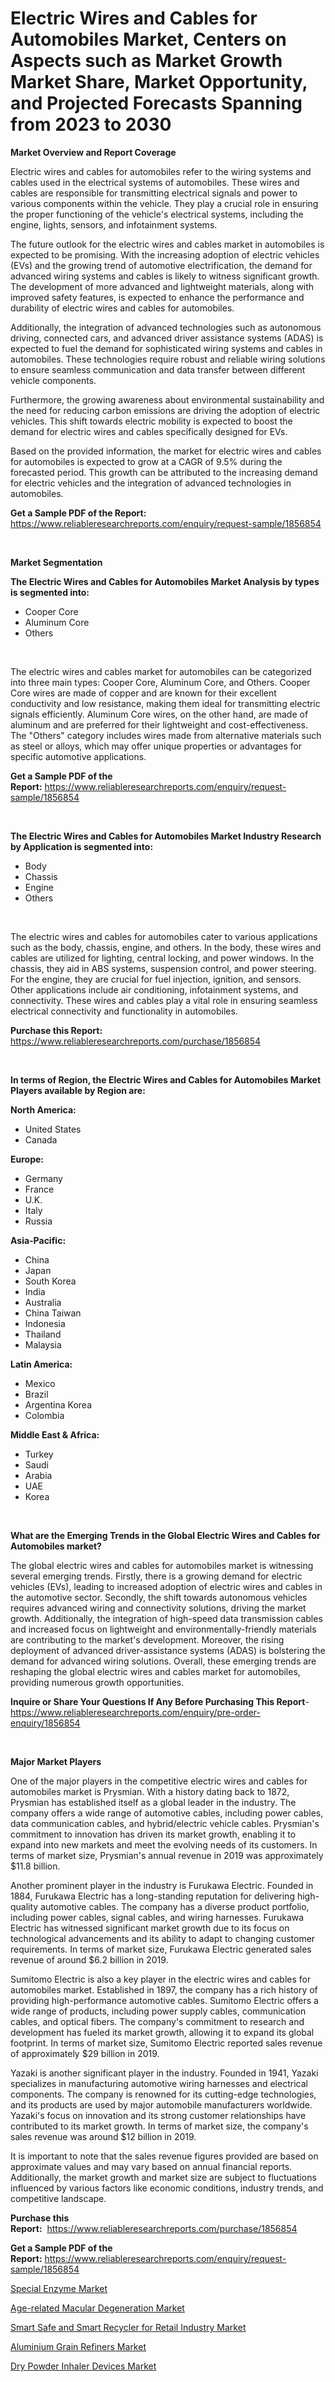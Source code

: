 <p><h1>Electric Wires and Cables for Automobiles Market, Centers on Aspects such as Market Growth Market Share, Market Opportunity, and Projected Forecasts Spanning from 2023 to 2030</h1></p><p><strong>Market Overview and Report Coverage</strong></p>
<p><p>Electric wires and cables for automobiles refer to the wiring systems and cables used in the electrical systems of automobiles. These wires and cables are responsible for transmitting electrical signals and power to various components within the vehicle. They play a crucial role in ensuring the proper functioning of the vehicle's electrical systems, including the engine, lights, sensors, and infotainment systems.</p><p>The future outlook for the electric wires and cables market in automobiles is expected to be promising. With the increasing adoption of electric vehicles (EVs) and the growing trend of automotive electrification, the demand for advanced wiring systems and cables is likely to witness significant growth. The development of more advanced and lightweight materials, along with improved safety features, is expected to enhance the performance and durability of electric wires and cables for automobiles.</p><p>Additionally, the integration of advanced technologies such as autonomous driving, connected cars, and advanced driver assistance systems (ADAS) is expected to fuel the demand for sophisticated wiring systems and cables in automobiles. These technologies require robust and reliable wiring solutions to ensure seamless communication and data transfer between different vehicle components.</p><p>Furthermore, the growing awareness about environmental sustainability and the need for reducing carbon emissions are driving the adoption of electric vehicles. This shift towards electric mobility is expected to boost the demand for electric wires and cables specifically designed for EVs.</p><p>Based on the provided information, the market for electric wires and cables for automobiles is expected to grow at a CAGR of 9.5% during the forecasted period. This growth can be attributed to the increasing demand for electric vehicles and the integration of advanced technologies in automobiles.</p></p>
<p><strong>Get a Sample PDF of the Report:</strong> <a href="https://www.reliableresearchreports.com/enquiry/request-sample/1856854">https://www.reliableresearchreports.com/enquiry/request-sample/1856854</a></p>
<p>&nbsp;</p>
<p><strong>Market Segmentation</strong></p>
<p><strong>The Electric Wires and Cables for Automobiles Market Analysis by types is segmented into:</strong></p>
<p><ul><li>Cooper Core</li><li>Aluminum Core</li><li>Others</li></ul></p>
<p>&nbsp;</p>
<p><p>The electric wires and cables market for automobiles can be categorized into three main types: Cooper Core, Aluminum Core, and Others. Cooper Core wires are made of copper and are known for their excellent conductivity and low resistance, making them ideal for transmitting electric signals efficiently. Aluminum Core wires, on the other hand, are made of aluminum and are preferred for their lightweight and cost-effectiveness. The "Others" category includes wires made from alternative materials such as steel or alloys, which may offer unique properties or advantages for specific automotive applications.</p></p>
<p><strong>Get a Sample PDF of the Report:</strong>&nbsp;<a href="https://www.reliableresearchreports.com/enquiry/request-sample/1856854">https://www.reliableresearchreports.com/enquiry/request-sample/1856854</a></p>
<p>&nbsp;</p>
<p><strong>The Electric Wires and Cables for Automobiles Market Industry Research by Application is segmented into:</strong></p>
<p><ul><li>Body</li><li>Chassis</li><li>Engine</li><li>Others</li></ul></p>
<p>&nbsp;</p>
<p><p>The electric wires and cables for automobiles cater to various applications such as the body, chassis, engine, and others. In the body, these wires and cables are utilized for lighting, central locking, and power windows. In the chassis, they aid in ABS systems, suspension control, and power steering. For the engine, they are crucial for fuel injection, ignition, and sensors. Other applications include air conditioning, infotainment systems, and connectivity. These wires and cables play a vital role in ensuring seamless electrical connectivity and functionality in automobiles.</p></p>
<p><strong>Purchase this Report:</strong>&nbsp; <a href="https://www.reliableresearchreports.com/purchase/1856854">https://www.reliableresearchreports.com/purchase/1856854</a></p>
<p>&nbsp;</p>
<p><strong>In terms of Region, the Electric Wires and Cables for Automobiles Market Players available by Region are:</strong></p>
<p>
    <p> <strong> North America: </strong>
        <ul>
            <li>United States</li>
            <li>Canada</li>
        </ul>
        </p> 
    <p> <strong> Europe: </strong>
        <ul>
            <li>Germany</li>
            <li>France</li>
            <li>U.K.</li>
            <li>Italy</li>
            <li>Russia</li>
        </ul>
        </p> 
    <p> <strong> Asia-Pacific: </strong>
        <ul>
            <li>China</li>
            <li>Japan</li>
            <li>South Korea</li>
            <li>India</li>
            <li>Australia</li>
            <li>China Taiwan</li>
            <li>Indonesia</li>
            <li>Thailand</li>
            <li>Malaysia</li>
        </ul>
        </p> 
    <p> <strong> Latin America: </strong>
        <ul>
            <li>Mexico</li>
            <li>Brazil</li>
            <li>Argentina Korea</li>
            <li>Colombia</li>
        </ul>
        </p> 
    <p> <strong> Middle East & Africa: </strong>
        <ul>
            <li>Turkey</li>
            <li>Saudi</li>
            <li>Arabia</li>
            <li>UAE</li>
            <li>Korea</li>
        </ul>
    </p>
    </p>
<p>&nbsp;</p>
<p><strong>What are the Emerging Trends in the Global Electric Wires and Cables for Automobiles market?</strong></p>
<p><p>The global electric wires and cables for automobiles market is witnessing several emerging trends. Firstly, there is a growing demand for electric vehicles (EVs), leading to increased adoption of electric wires and cables in the automotive sector. Secondly, the shift towards autonomous vehicles requires advanced wiring and connectivity solutions, driving the market growth. Additionally, the integration of high-speed data transmission cables and increased focus on lightweight and environmentally-friendly materials are contributing to the market's development. Moreover, the rising deployment of advanced driver-assistance systems (ADAS) is bolstering the demand for advanced wiring solutions. Overall, these emerging trends are reshaping the global electric wires and cables market for automobiles, providing numerous growth opportunities.</p></p>
<p><strong>Inquire or Share Your Questions If Any Before Purchasing This Report</strong>- <a href="https://www.reliableresearchreports.com/enquiry/pre-order-enquiry/1856854">https://www.reliableresearchreports.com/enquiry/pre-order-enquiry/1856854</a></p>
<p>&nbsp;</p>
<p><strong>Major Market Players</strong></p>
<p><p>One of the major players in the competitive electric wires and cables for automobiles market is Prysmian. With a history dating back to 1872, Prysmian has established itself as a global leader in the industry. The company offers a wide range of automotive cables, including power cables, data communication cables, and hybrid/electric vehicle cables. Prysmian's commitment to innovation has driven its market growth, enabling it to expand into new markets and meet the evolving needs of its customers. In terms of market size, Prysmian's annual revenue in 2019 was approximately $11.8 billion.</p><p>Another prominent player in the industry is Furukawa Electric. Founded in 1884, Furukawa Electric has a long-standing reputation for delivering high-quality automotive cables. The company has a diverse product portfolio, including power cables, signal cables, and wiring harnesses. Furukawa Electric has witnessed significant market growth due to its focus on technological advancements and its ability to adapt to changing customer requirements. In terms of market size, Furukawa Electric generated sales revenue of around $6.2 billion in 2019.</p><p>Sumitomo Electric is also a key player in the electric wires and cables for automobiles market. Established in 1897, the company has a rich history of providing high-performance automotive cables. Sumitomo Electric offers a wide range of products, including power supply cables, communication cables, and optical fibers. The company's commitment to research and development has fueled its market growth, allowing it to expand its global footprint. In terms of market size, Sumitomo Electric reported sales revenue of approximately $29 billion in 2019.</p><p>Yazaki is another significant player in the industry. Founded in 1941, Yazaki specializes in manufacturing automotive wiring harnesses and electrical components. The company is renowned for its cutting-edge technologies, and its products are used by major automobile manufacturers worldwide. Yazaki's focus on innovation and its strong customer relationships have contributed to its market growth. In terms of market size, the company's sales revenue was around $12 billion in 2019.</p><p>It is important to note that the sales revenue figures provided are based on approximate values and may vary based on annual financial reports. Additionally, the market growth and market size are subject to fluctuations influenced by various factors like economic conditions, industry trends, and competitive landscape.</p></p>
<p><strong>Purchase this Report:</strong>&nbsp;&nbsp;<a href="https://www.reliableresearchreports.com/purchase/1856854">https://www.reliableresearchreports.com/purchase/1856854</a></p>
<p></p>
<p><strong>Get a Sample PDF of the Report:</strong>&nbsp;<a href="https://www.reliableresearchreports.com/enquiry/request-sample/1856854">https://www.reliableresearchreports.com/enquiry/request-sample/1856854</a></p>
<p><p><a href="https://www.linkedin.com/pulse/special-enzyme-market-research-report-unlocks-analysis-q29ne/">Special Enzyme Market</a></p><p><a href="https://medium.com/@candaceking17/age-related-macular-degeneration-market-share-evolution-and-market-growth-trends-2023-2030-367b758eebf1">Age-related Macular Degeneration Market</a></p><p><a href="https://github.com/PeterParrish5/Market-Research-Report-List-1/blob/main/smart-safe-and-smart-recycler-for-retail-industry-market.md">Smart Safe and Smart Recycler for Retail Industry Market</a></p><p><a href="https://www.linkedin.com/pulse/aluminium-grain-refiners-market-size-share-global-analysis-eatje/">Aluminium Grain Refiners Market</a></p><p><a href="https://medium.com/@tiannathiel2023/dry-powder-inhaler-devices-market-outlook-industry-overview-and-forecast-2023-to-2030-46659bec6a39">Dry Powder Inhaler Devices Market</a></p></p>
